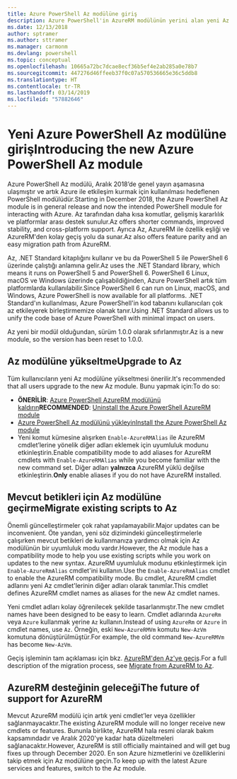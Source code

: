 ```yaml
---
title: Azure PowerShell Az modülüne giriş
description: Azure PowerShell'in AzureRM modülünün yerini alan yeni Az modülüne giriş.
ms.date: 12/13/2018
author: sptramer
ms.author: sttramer
ms.manager: carmonm
ms.devlang: powershell
ms.topic: conceptual
ms.openlocfilehash: 10665a72bc7dcae8ecf36b5ef4e2ab285a0e78b7
ms.sourcegitcommit: 447276d46ffeeb37f0c07a570536665e36c5ddb8
ms.translationtype: HT
ms.contentlocale: tr-TR
ms.lasthandoff: 03/14/2019
ms.locfileid: "57882646"
---
```

# <a name="introducing-the-new-azure-powershell-az-module"></a><span data-ttu-id="5df3e-103">Yeni Azure PowerShell Az modülüne giriş</span><span class="sxs-lookup"><span data-stu-id="5df3e-103">Introducing the new Azure PowerShell Az module</span></span>

<span data-ttu-id="5df3e-104">Azure PowerShell Az modülü, Aralık 2018’de genel yayın aşamasına ulaşmıştır ve artık Azure ile etkileşim kurmak için kullanılması hedeflenen PowerShell modülüdür.</span><span class="sxs-lookup"><span data-stu-id="5df3e-104">Starting in December 2018, the Azure PowerShell Az module is in general release and now the intended PowerShell module for interacting with Azure.</span></span> <span data-ttu-id="5df3e-105">Az tarafından daha kısa komutlar, gelişmiş kararlılık ve platformlar arası destek sunulur.</span><span class="sxs-lookup"><span data-stu-id="5df3e-105">Az offers shorter commands, improved stability, and cross-platform support.</span></span> <span data-ttu-id="5df3e-106">Ayrıca Az, AzureRM ile özellik eşliği ve AzureRM'den kolay geçiş yolu da sunar.</span><span class="sxs-lookup"><span data-stu-id="5df3e-106">Az also offers feature parity and an easy migration path from AzureRM.</span></span>

<span data-ttu-id="5df3e-107">Az, .NET Standard kitaplığını kullanır ve bu da PowerShell 5 ile PowerShell 6 üzerinde çalıştığı anlamına gelir.</span><span class="sxs-lookup"><span data-stu-id="5df3e-107">Az uses the .NET Standard library, which means it runs on PowerShell 5 and PowerShell 6.</span></span>
<span data-ttu-id="5df3e-108">PowerShell 6 Linux, macOS ve Windows üzerinde çalışabildiğinden, Azure PowerShell artık tüm platformlarda kullanılabilir.</span><span class="sxs-lookup"><span data-stu-id="5df3e-108">Since PowerShell 6 can run on Linux, macOS, and Windows, Azure PowerShell is now available for all platforms.</span></span>
<span data-ttu-id="5df3e-109">.NET Standard'ın kullanılması, Azure PowerShell'in kod tabanını kullanıcıları çok az etkileyerek birleştirmemize olanak tanır.</span><span class="sxs-lookup"><span data-stu-id="5df3e-109">Using .NET Standard allows us to unify the code base of Azure PowerShell with minimal impact on users.</span></span>

<span data-ttu-id="5df3e-110">Az yeni bir modül olduğundan, sürüm 1.0.0 olarak sıfırlanmıştır.</span><span class="sxs-lookup"><span data-stu-id="5df3e-110">Az is a new module, so the version has been reset to 1.0.0.</span></span>

## <a name="upgrade-to-az"></a><span data-ttu-id="5df3e-111">Az modülüne yükseltme</span><span class="sxs-lookup"><span data-stu-id="5df3e-111">Upgrade to Az</span></span>

<span data-ttu-id="5df3e-112">Tüm kullanıcıların yeni Az modülüne yükseltmesi önerilir.</span><span class="sxs-lookup"><span data-stu-id="5df3e-112">It's recommended that all users upgrade to the new Az module.</span></span> <span data-ttu-id="5df3e-113">Bunu yapmak için:</span><span class="sxs-lookup"><span data-stu-id="5df3e-113">To do so:</span></span>

* <span data-ttu-id="5df3e-114">__ÖNERİLİR__: [Azure PowerShell AzureRM modülünü kaldırın](/powershell/azure/uninstall-az-ps#uninstall-the-azurerm-module)</span><span class="sxs-lookup"><span data-stu-id="5df3e-114">__RECOMMENDED__: [Uninstall the Azure PowerShell AzureRM module](/powershell/azure/uninstall-az-ps#uninstall-the-azurerm-module)</span></span>
* [<span data-ttu-id="5df3e-115">Azure PowerShell Az modülünü yükleyin</span><span class="sxs-lookup"><span data-stu-id="5df3e-115">Install the Azure PowerShell Az module</span></span>](/powershell/azure/install-az-ps)
* <span data-ttu-id="5df3e-116">Yeni komut kümesine alışırken `Enable-AzureRMAlias` ile AzureRM cmdlet’lerine yönelik diğer adları eklemek için uyumluluk modunu etkinleştirin.</span><span class="sxs-lookup"><span data-stu-id="5df3e-116">Enable compatibility mode to add aliases for AzureRM cmdlets with `Enable-AzureRMAlias` while you become familiar with the new command set.</span></span> <span data-ttu-id="5df3e-117">Diğer adları __yalnızca__ AzureRM yüklü değilse etkinleştirin.</span><span class="sxs-lookup"><span data-stu-id="5df3e-117">__Only__ enable aliases if you do not have AzureRM installed.</span></span>

## <a name="migrate-existing-scripts-to-az"></a><span data-ttu-id="5df3e-118">Mevcut betikleri için Az modülüne geçirme</span><span class="sxs-lookup"><span data-stu-id="5df3e-118">Migrate existing scripts to Az</span></span>

<span data-ttu-id="5df3e-119">Önemli güncelleştirmeler çok rahat yapılamayabilir.</span><span class="sxs-lookup"><span data-stu-id="5df3e-119">Major updates can be inconvenient.</span></span> <span data-ttu-id="5df3e-120">Öte yandan, yeni söz dizimindeki güncelleştirmelerle çalışırken mevcut betikleri de kullanmanıza yardımcı olmak için Az modülünün bir uyumluluk modu vardır.</span><span class="sxs-lookup"><span data-stu-id="5df3e-120">However, the Az module has a compatibility mode to help you use existing scripts while you work on updates to the new syntax.</span></span> <span data-ttu-id="5df3e-121">AzureRM uyumluluk modunu etkinleştirmek için `Enable-AzureRmAlias` cmdlet'ini kullanın.</span><span class="sxs-lookup"><span data-stu-id="5df3e-121">Use the `Enable-AzureRmAlias` cmdlet to enable the AzureRM compatibility mode.</span></span> <span data-ttu-id="5df3e-122">Bu cmdlet, AzureRM cmdlet adlarını yeni Az cmdlet'lerinin diğer adları olarak tanımlar.</span><span class="sxs-lookup"><span data-stu-id="5df3e-122">This cmdlet defines AzureRM cmdlet names as aliases for the new Az cmdlet names.</span></span>

<span data-ttu-id="5df3e-123">Yeni cmdlet adları kolay öğrenilecek şekilde tasarlanmıştır.</span><span class="sxs-lookup"><span data-stu-id="5df3e-123">The new cmdlet names have been designed to be easy to learn.</span></span> <span data-ttu-id="5df3e-124">Cmdlet adlarında `AzureRm` veya `Azure` kullanmak yerine `Az` kullanın.</span><span class="sxs-lookup"><span data-stu-id="5df3e-124">Instead of using `AzureRm` or `Azure` in cmdlet names, use `Az`.</span></span> <span data-ttu-id="5df3e-125">Örneğin, eski `New-AzureRMVm` komutu `New-AzVm` komutuna dönüştürülmüştür.</span><span class="sxs-lookup"><span data-stu-id="5df3e-125">For example, the old command `New-AzureRMVm` has become `New-AzVm`.</span></span>

<span data-ttu-id="5df3e-126">Geçiş işleminin tam açıklaması için bkz. [AzureRM'den Az'ye geçiş](migrate-from-azurerm-to-az.md).</span><span class="sxs-lookup"><span data-stu-id="5df3e-126">For a full description of the migration process, see [Migrate from AzureRM to Az](migrate-from-azurerm-to-az.md).</span></span>

## <a name="the-future-of-support-for-azurerm"></a><span data-ttu-id="5df3e-127">AzureRM desteğinin geleceği</span><span class="sxs-lookup"><span data-stu-id="5df3e-127">The future of support for AzureRM</span></span>

<span data-ttu-id="5df3e-128">Mevcut AzureRM modülü için artık yeni cmdlet’ler veya özellikler sağlanmayacaktır.</span><span class="sxs-lookup"><span data-stu-id="5df3e-128">The existing AzureRM module will no longer receive new cmdlets or features.</span></span> <span data-ttu-id="5df3e-129">Bununla birlikte, AzureRM hala resmi olarak bakım kapsamındadır ve Aralık 2020'ye kadar hata düzeltmeleri sağlanacaktır.</span><span class="sxs-lookup"><span data-stu-id="5df3e-129">However, AzureRM is still officially maintained and will get bug fixes up through December 2020.</span></span> <span data-ttu-id="5df3e-130">En son Azure hizmetlerini ve özelliklerini takip etmek için Az modülüne geçin.</span><span class="sxs-lookup"><span data-stu-id="5df3e-130">To keep up with the latest Azure services and features, switch to the Az module.</span></span>
